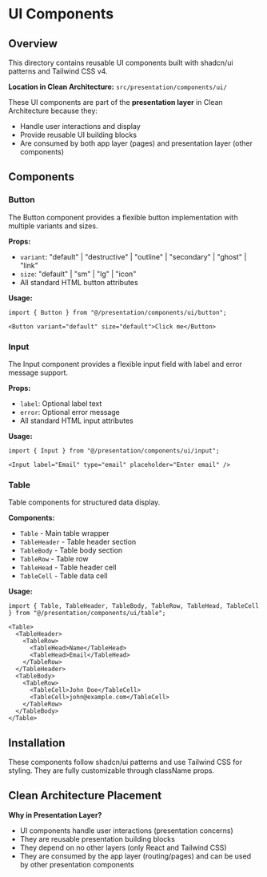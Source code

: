 # UI Components

## Overview

This directory contains reusable UI components built with shadcn/ui patterns and Tailwind CSS v4.

**Location in Clean Architecture:** `src/presentation/components/ui/`

These UI components are part of the **presentation layer** in Clean Architecture because they:
- Handle user interactions and display
- Provide reusable UI building blocks
- Are consumed by both app layer (pages) and presentation layer (other components)

## Components

### Button
The Button component provides a flexible button implementation with multiple variants and sizes.

**Props:**
- `variant`: "default" | "destructive" | "outline" | "secondary" | "ghost" | "link"
- `size`: "default" | "sm" | "lg" | "icon"
- All standard HTML button attributes

**Usage:**
```tsx
import { Button } from "@/presentation/components/ui/button";

<Button variant="default" size="default">Click me</Button>
```

### Input
The Input component provides a flexible input field with label and error message support.

**Props:**
- `label`: Optional label text
- `error`: Optional error message
- All standard HTML input attributes

**Usage:**
```tsx
import { Input } from "@/presentation/components/ui/input";

<Input label="Email" type="email" placeholder="Enter email" />
```

### Table
Table components for structured data display.

**Components:**
- `Table` - Main table wrapper
- `TableHeader` - Table header section
- `TableBody` - Table body section
- `TableRow` - Table row
- `TableHead` - Table header cell
- `TableCell` - Table data cell

**Usage:**
```tsx
import { Table, TableHeader, TableBody, TableRow, TableHead, TableCell } from "@/presentation/components/ui/table";

<Table>
  <TableHeader>
    <TableRow>
      <TableHead>Name</TableHead>
      <TableHead>Email</TableHead>
    </TableRow>
  </TableHeader>
  <TableBody>
    <TableRow>
      <TableCell>John Doe</TableCell>
      <TableCell>john@example.com</TableCell>
    </TableRow>
  </TableBody>
</Table>
```

## Installation

These components follow shadcn/ui patterns and use Tailwind CSS for styling. They are fully customizable through className props.

## Clean Architecture Placement

**Why in Presentation Layer?**
- UI components handle user interactions (presentation concerns)
- They are reusable presentation building blocks
- They depend on no other layers (only React and Tailwind CSS)
- They are consumed by the app layer (routing/pages) and can be used by other presentation components

